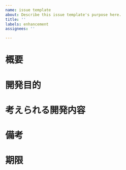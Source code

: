 ```yaml
---
name: issue template
about: Describe this issue template's purpose here.
title: ''
labels: enhancement
assignees: ''

---
```


# 概要
<!-- 何を実装するか ex)ボタンの実装 -->


# 開発目的
<!-- なぜ実装するか ex)追加ボタンが必要になったから -->


# 考えられる開発内容
<!-- どのように実装するか ex)1.どこどこにファイルを作る  2.〇〇を使って実装する~  3.~ -->


# 備考
<!-- 参考 ex)参考URLなど -->


# 期限
<!-- 期限 ex)2023-10-10 -->

